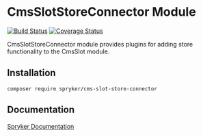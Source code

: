 # CmsSlotStoreConnector Module
[![Build Status](https://travis-ci.org/spryker/cms-slot-store-connector.svg)](https://travis-ci.org/spryker/cms-slot-store-connector)
[![Coverage Status](https://coveralls.io/repos/github/spryker/cms-slot-store-connector/badge.svg)](https://coveralls.io/github/spryker/cms-slot-store-connector)

CmsSlotStoreConnector module provides plugins for adding store functionality to the CmsSlot module.

## Installation

```
composer require spryker/cms-slot-store-connector
```

## Documentation

[Spryker Documentation](https://academy.spryker.com/developing_with_spryker/module_guide/modules.html)
